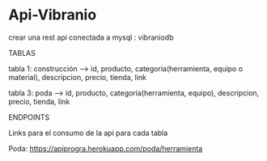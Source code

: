 # Api-Vibranio

crear una rest api conectada a mysql : vibraniodb

TABLAS

tabla 1: construcción --> id, producto, categoria(herramienta, equipo o material), descripcion, precio, tienda, link

tabla 3: poda --> id, producto, categoria(herramienta, equipo), descripcion, precio, tienda, link


ENDPOINTS

Links para el consumo de la api para cada tabla

Poda: https://apiprogra.herokuapp.com/poda/herramienta


